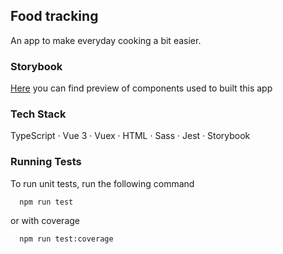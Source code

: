 ## Food tracking

An app to make everyday cooking a bit easier.

### Storybook

[Here](http://foodtracker-storybook.free.nf/) you can find preview of components used to built this app

### Tech Stack

TypeScript · Vue 3 · Vuex · HTML · Sass · Jest · Storybook

### Running Tests

To run unit tests, run the following command

```
  npm run test
```

or with coverage

```
  npm run test:coverage
```
